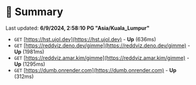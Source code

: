 # 📖 Summary
Last updated: **6/9/2024, 2:58:10 PG "Asia/Kuala_Lumpur"**

- `GET` [https://hst.ujol.dev](https://hst.ujol.dev) - **Up** (636ms)
- `GET` [https://reddviz.deno.dev/gimme](https://reddviz.deno.dev/gimme) - **Up** (1981ms)
- `GET` [https://reddviz.amar.kim/gimme](https://reddviz.amar.kim/gimme) - **Up** (1295ms)
- `GET` [https://dumb.onrender.com](https://dumb.onrender.com) - **Up** (312ms)
